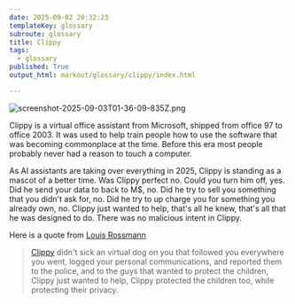 ```yaml
---
date: 2025-09-02 20:32:23
templateKey: glossary
subroute: glossary
title: Clippy
tags:
  - glossary
published: True
output_html: markout/glossary/clippy/index.html

---
```


![screenshot-2025-09-03T01-36-09-835Z.png](https://dropper.wayl.one/api/file/afcb19dc-f886-4d5e-b263-b81f3569f1bc.png)

Clippy is a virtual office assistant from Microsoft, shipped from office 97 to
office 2003.  It was used to help train people how to use the software that was
becoming commonplace at the time.  Before this era most people probably never
had a reason to touch a computer.

As AI assistants are taking over everything in 2025, Clippy is standing as a
mascot of a better time.  Was Clippy perfect no.  Could you turn him off, yes.
Did he send your data to back to M$, no.  Did he try to sell you
something that you didn't ask for, no.  Did he try to up charge you for
something you already own, no.  Clippy just wanted to help, that's all he knew,
that's all that he was designed to do.  There was no malicious intent in Clippy.

Here is a quote from [Louis Rossmann](https://youtu.be/3NyUgv6dpJc?si=-M_mnWyqvGkpmEVI&t=893)

> [Clippy](https://en.wikipedia.org/wiki/Office_Assistant) didn't sick an
> virtual dog on you that followed you everywhere you went, logged your
> personal communications, and reported them to the police, and to the guys
> that wanted to protect the children, Clippy just wanted to help, Clippy
> protected the children too, while protecting their privacy.
